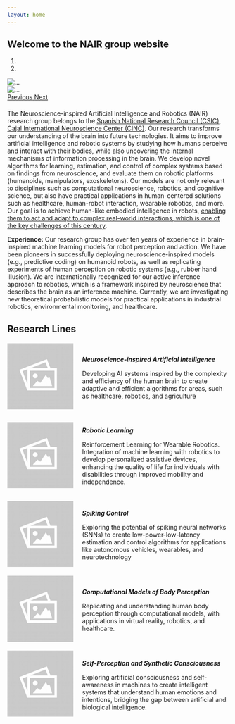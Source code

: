 ```yaml
---
layout: home
---
```



<link rel="stylesheet" href="css/bootstrap-carousel.css">

<style>
.research-line-header {
            cursor: pointer;
            padding: 10px;
            background-color: #f0f0f0;
            border: 1px solid #ccc;
            margin-top: 5px;
        }

        .research-line-header:hover {
            background-color: #e9e9e9;
        }

        .research-content {
            padding: 10px;
            border: 1px solid #ddd;
            border-top: none;
        }

        #research-lines-nav button {
            margin: 0 10px;
            color: #333;
            background-color: #fff;
            border: 1px solid #ddd;
        }

        #research-lines-nav button.active {
            color: #fff;
            background-color: #007bff;
            border-color: #007bff;
        }

        .research-content {
            padding: 20px;
            border: 1px solid #ddd;
            margin-top: 10px;
            display: none; /* Initially hide all */
        }

        .research-content.active {
            display: block; /* Show active content */
        }

        .card {
            margin-top: 20px;
            display: flex;
            align-items: center;
        }

        .card img {
            height: 150px;
            width: 150px;
            object-fit: cover;
            margin-right: 20px;
        }

        .card-body {
            padding: 0;
        }

        .card-title {
            margin-bottom: 15px;
        }
</style>

## Welcome to the NAIR group website

<div id="carouselExampleIndicators" class="carousel slide" data-ride="carousel" style="margin-bottom: 20px;">
    <ol class="carousel-indicators">
        <li data-target="#carouselExampleIndicators" data-slide-to="0" class="active"></li>
        <li data-target="#carouselExampleIndicators" data-slide-to="1"></li>
    </ol>
    <div class="carousel-inner">
        <div class="carousel-item active">
            <img src="/images/home-slider/f.elconfidencial.com_original_42e_f46_45a_42ef4645abb3c89a61db4fd111641a44.jpg" class="d-block w-100" alt="...">
        </div>
        <div class="carousel-item">
            <img src="/images/home-slider/Robots-inventores-imitaran-la-forma-de-crear-herramientas-de-los-humanos-primitivos.jpg" class="d-block w-100" alt="...">
        </div>
    </div>
    <a class="carousel-control-prev" href="#carouselExampleIndicators" role="button" data-slide="prev">
        <span class="carousel-control-prev-icon" aria-hidden="true"></span>
        <span class="sr-only">Previous</span>
    </a>
    <a class="carousel-control-next" href="#carouselExampleIndicators" role="button" data-slide="next">
        <span class="carousel-control-next-icon" aria-hidden="true"></span>
        <span class="sr-only">Next</span>
    </a>
</div>


The Neuroscience-inspired Artificial Intelligence and Robotics (NAIR) research group belongs to the [Spanish National Research Council (CSIC)](https://www.csic.es/en/csic), [Cajal International Neuroscience Center (CINC)](https://www.cinc.csic.es/). Our research transforms our understanding of the brain into future technologies. It aims to improve artificial intelligence and robotic systems by studying how humans perceive and interact with their bodies, while also uncovering the internal mechanisms of information processing in the brain. We develop novel algorithms for learning, estimation, and control of complex systems based on findings from neuroscience, and evaluate them on robotic platforms (humanoids, manipulators, exoskeletons). Our models are not only relevant to disciplines such as computational neuroscience, robotics, and cognitive science, but also have practical applications in human-centered solutions such as healthcare, human-robot interaction, wearable robotics, and more. Our goal is to achieve human-like embodied intelligence in robots, <ins>enabling them to act and adapt to complex real-world interactions, which is one of the key challenges of this century</ins>.

**Experience:** Our research group has over ten years of experience in brain-inspired machine learning models for robot perception and action. We have been pioneers in successfully deploying neuroscience-inspired models (e.g., predictive coding) on humanoid robots, as well as replicating experiments of human perception on robotic systems (e.g., rubber hand illusion). We are internationally recognized for our active inference approach to robotics, which is a framework inspired by neuroscience that describes the brain as an inference machine. Currently, we are investigating new theoretical probabilistic models for practical applications in industrial robotics, environmental monitoring, and healthcare.

<div class="container">
    <h2 class="text-center">Research Lines</h2>
    <div class="row">
        <div class="col-md-6">
            <div class="card">
                <img src="images/research-lines/empty.jpg" class="card-img-left" alt="AI Inspired by Neuroscience">
                <div class="card-body">
                    <h5 class="card-title">Neuroscience-inspired Artificial Intelligence</h5>
                    <p class="card-text">Developing AI systems inspired by the complexity and efficiency of the human brain to create adaptive and efficient algorithms for areas, such as healthcare, robotics, and agriculture</p>
                </div>
            </div>
        </div>
        <div class="col-md-6">
            <div class="card">
                <img src="images/research-lines/empty.jpg" class="card-img-left" alt="Robotic Learning">
                <div class="card-body">
                    <h5 class="card-title">Robotic Learning</h5>
                    <p class="card-text">Reinforcement Learning for Wearable Robotics. Integration of machine learning with robotics to develop personalized assistive devices, enhancing the quality of life for individuals with disabilities through improved mobility and independence.</p>
                </div>
            </div>
        </div>
        <div class="col-md-6">
            <div class="card">
                <img src="images/research-lines/empty.jpg" class="card-img-left" alt="Spiking Control">
                <div class="card-body">
                    <h5 class="card-title">Spiking Control</h5>
                    <p class="card-text">Exploring the potential of spiking neural networks (SNNs) to create low-power-low-latency estimation and control algorithms for applications like autonomous vehicles, wearables, and neurotechnology</p>
                </div>
            </div>
        </div>
        <div class="col-md-6">
            <div class="card">
                <img src="images/research-lines/empty.jpg" class="card-img-left" alt="Computational Models of Body Perception">
                <div class="card-body">
                    <h5 class="card-title">Computational Models of Body Perception</h5>
                    <p class="card-text">Replicating and understanding human body perception through computational models, with applications in virtual reality, robotics, and healthcare.</p>
                </div>
            </div>
        </div>
        <div class="col-md-6">
            <div class="card">
                <img src="images/research-lines/empty.jpg" class="card-img-left" alt="Self-Perception and Synthetic Consciousness">
                <div class="card-body">
                    <h5 class="card-title">Self-Perception and Synthetic Consciousness</h5>
                    <p class="card-text">Exploring artificial consciousness and self-awareness in machines to create intelligent systems that understand human emotions and intentions, bridging the gap between artificial and biological intelligence.</p>
                </div>
            </div>
        </div>
    </div>
</div>

<script src="https://code.jquery.com/jquery-3.3.1.min.js"></script>
<script src="https://stackpath.bootstrapcdn.com/bootstrap/4.3.1/js/bootstrap.min.js"></script>


